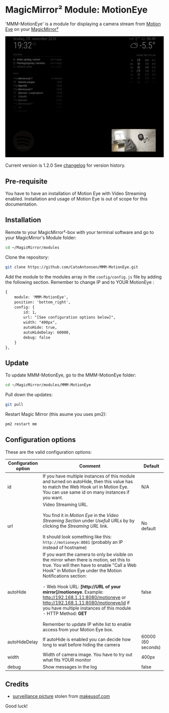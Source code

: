 ﻿# MagicMirror² Module: MotionEye
'MMM-MotionEye' is a module for displaying a camera stream from [Motion Eye](https://github.com/ccrisan/motioneye) on your [MagicMirror²](https://magicmirror.builders/)

![Example](example.png) 

Current version is 1.2.0 See [changelog](CHANGELOG.md "Version history") for version history.

## Pre-requisite

You have to have an installation of Motion Eye with Video Streaming enabled. Installation and usage of Motion Eye is out of scope for this documentation.

## Installation

Remote to your MagicMirror²-box with your terminal software and go to your MagicMirror's Module folder:
````bash
cd ~/MagicMirror/modules
````

Clone the repository:
````bash
git clone https://github.com/CatoAntonsen/MMM-MotionEye.git
````

Add the module to the modules array in the `config/config.js` file by adding the following section. Remember to change IP and to YOUR MotionEye :
```
{
	module: 'MMM-MotionEye',
	position: 'bottom_right',
	config: {
		id: 1,
		url: "[See configuration options below]",
		width: "400px",
		autoHide: true,
		autoHideDelay: 60000,
		debug: false
	}
},
```

## Update

To update MMM-MotionEye, go to the MMM-MotionEye folder:
````bash
cd ~/MagicMirror/modules/MMM-MotionEye
````

Pull down the updates:
````bash
git pull
````

Restart Magic Mirror (this asume you uses pm2):
````bash
pm2 restart mm
````

## Configuration options

These are the valid configuration options:

Configuration option | Comment | Default 
---|---|---
id | If you have multiple instances of this module and turned on autoHide, then this value has to match the Web Hook url in Motion Eye. You can use same id on many instances if you want. | N/A
url | Video Streaming URL.<br><br>You find it in <i>Motion Eye</i> in the <i>Video Streaming Section</i> under <i>Usefull URLs</i> by by clicking the <i>Streaming URL</i> link.<br><br>It should look something like this: `http://motioneye:8081` (probably an IP instead of hostname) | No default
autoHide | If you want the camera to only be visible on the mirror when there is motion, set this to true. You will then have to enable "Call a Web Hook" in Motion Eye under the Motion Notifications section: <br><br> - Web Hook URL: <b>[http://URL of your mirror]/motioneye</b>. Example: http://192.168.1.11:8080/motioneye or http://192.168.1.11:8080/motioneye/id if you have multiple instances of this module<br> - HTTP Method: <b>GET</b><br><br>Remember to update IP white list to enable access from your Motion Eye box.|false
autoHideDelay|If autoHide is enabled you can decide how long to wait before hiding the camera|60000 (60 seconds)
width|Width of camera image. You have to try out what fits YOUR monitor | 400px
debug|Show messages in the log|false

## Credits

- [surveillance  picture](http://cdn.makeuseof.com/wp-content/uploads/2015/06/creative-security-camera-intro-670x335.jpg?004f0d) stolen from [makeusof.com](http://www.makeuseof.com/)

Good luck!
